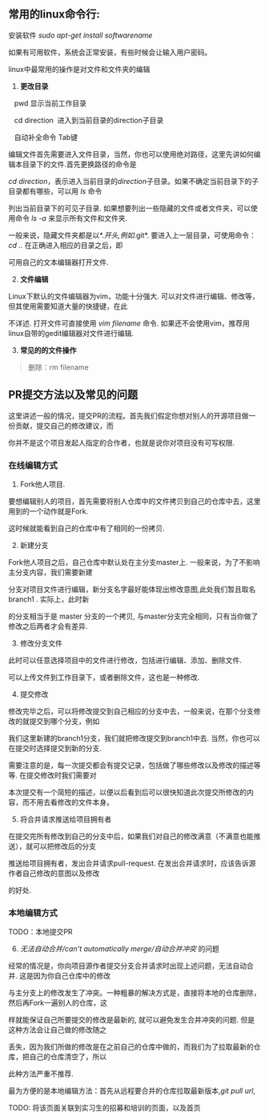 ## 常用的linux命令行:

安装软件 *sudo apt-get install softwarename*  

如果有可用软件，系统会正常安装，有些时候会让输入用户密码。



linux中最常用的操作是对文件和文件夹的编辑  
1. **更改目录**  

    pwd   显示当前工作目录  

    cd direction  进入到当前目录的direction子目录

    自动补全命令 Tab键

编辑文件首先需要进入文件目录，当然，你也可以使用绝对路径，这里先讲如何编辑本目录下的文件.首先更换路径的命令是

*cd direction*，表示进入当前目录的*direction*子目录。如果不确定当前目录下的子目录都有哪些，可以用 *ls* 命令

列出当前目录下的可见子目录. 如果想要列出一些隐藏的文件或者文件夹，可以使用命令 *ls -a* 来显示所有文件和文件夹.

一般来说，隐藏文件夹都是以*.*开头,例如*.git*. 要进入上一层目录，可使用命令：*cd ..*  在正确进入相应的目录之后，即

可用自己的文本编辑器打开文件.

2. **文件编辑**

Linux下默认的文件编辑器为vim，功能十分强大. 可以对文件进行编辑、修改等，但其使用需要知道大量的快捷键，在此

不详述. 打开文件可直接使用 *vim filename* 命令. 如果还不会使用vim，推荐用linux自带的gedit编辑器对文件进行编辑.

3. **常见的的文件操作**

> 删除：rm filename
>



## PR提交方法以及常见的问题

这里讲述一般的情况，提交PR的流程。首先我们假定你想对别人的开源项目做一份贡献，提交自己的修改建议，而

你并不是这个项目发起人指定的合作者，也就是说你对项目没有可写权限.

### 在线编辑方式

1. Fork他人项目.  

要想编辑别人的项目，首先需要将别人仓库中的文件拷贝到自己的仓库中去，这里用到的一个动作就是Fork.

这时候就能看到自己的仓库中有了相同的一份拷贝.

2. 新建分支

Fork他人项目之后，自己仓库中默认处在主分支master上. 一般来说，为了不影响主分支内容，我们需要新建

分支对项目文件进行编辑，新分支名字最好能体现出修改意图,此处我们暂且取名 branch1 . 实际上，此时新

的分支相当于是 master 分支的一个拷贝, 与master分支完全相同，只有当你做了修改之后两者才会有差异.

3. 修改分支文件

此时可以任意选择项目中的文件进行修改，包括进行编辑、添加、删除文件.

可以上传文件到工作目录下，或者删除文件，这也是一种修改.

4. 提交修改

修改完毕之后，可以将修改提交到自己相应的分支中去，一般来说，在那个分支修改的就提交到哪个分支，例如

我们这里新建的branch1分支，我们就把修改提交到branch1中去. 当然，你也可以在提交时选择提交到新的分支.

需要注意的是，每一次提交都会有提交记录，包括做了哪些修改以及修改的描述等等. 在提交修改时我们需要对

本次提交有一个简短的描述，以便以后看到后可以很快知道此次提交所修改的内容，而不用去看修改的文件本身。

5. 将合并请求推送给项目拥有者

在提交完所有修改到自己的分支中后，如果我们对自己的修改满意（不满意也能推送），就可以把修改后的分支

推送给项目拥有者，发出合并请求pull-request. 在发出合并请求时，应该告诉源作者自己修改的意图以及修改

的好处.

### 本地编辑方式

TODO：本地提交PR


6. *无法自动合并/can't automatically merge/自动合并冲突* 的问题

经常的情况是，你向项目源作者提交分支合并请求时出现上述问题，无法自动合并. 这是因为你自己仓库中的修改

与主分支上的修改发生了冲突。一种粗暴的解决方式是，直接将本地的仓库删除，然后再Fork一遍别人的仓库，这

样就能保证自己所要提交的修改是最新的, 就可以避免发生合并冲突的问题. 但是这种方法会让自己做的修改随之

丢失，因为我们所做的修改是在之前自己的仓库中做的，而我们为了拉取最新的仓库，把自己的仓库清空了，所以

此种方法严重不推荐.

最为方便的是本地编辑方法：首先从远程要合并的仓库拉取最新版本,*git pull url*,


TODO: 将该页面关联到实习生的招募和培训的页面，以及首页
